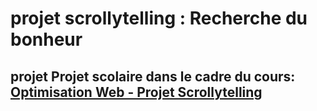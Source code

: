 
# projet scrollytelling : Recherche du bonheur
## projet Projet scolaire dans le cadre du cours: [ Optimisation Web - Projet Scrollytelling](https://tim-montmorency.com/timdoc/582-424MO/projet-scrollytelling/p2-2)
